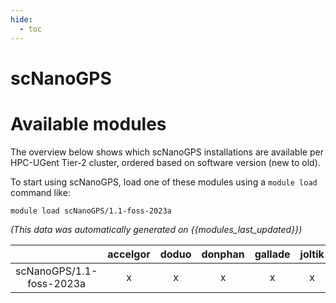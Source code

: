 ```yaml
---
hide:
  - toc
---
```


scNanoGPS
=========

# Available modules


The overview below shows which scNanoGPS installations are available per HPC-UGent Tier-2 cluster, ordered based on software version (new to old).

To start using scNanoGPS, load one of these modules using a `module load` command like:

```shell
module load scNanoGPS/1.1-foss-2023a
```

*(This data was automatically generated on {{modules_last_updated}})*

| |accelgor|doduo|donphan|gallade|joltik|litleo|shinx|
| :---: | :---: | :---: | :---: | :---: | :---: | :---: | :---: |
|scNanoGPS/1.1-foss-2023a|x|x|x|x|x|x|x|
